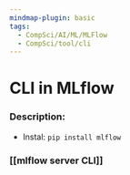 ```yaml
---
mindmap-plugin: basic
tags:
  - CompSci/AI/ML/MLFlow
  - CompSci/tool/cli
---
```

# CLI in MLflow
### Description:
- Instal: `pip install mlflow`

### [[mlflow server CLI]]